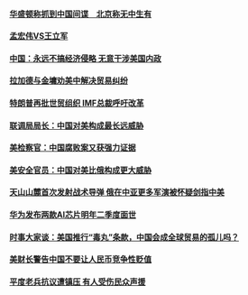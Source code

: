 #### [华盛顿称抓到中国间谍　北京称无中生有](../pages/zyyyoeqqvi/4609020.md?t=10111459) 

#### [孟宏伟VS王立军](../pages/zyyyoeqqvi/4608982.md?t=10111459) 

#### [中国：永远不搞经济侵略   无意干涉美国内政](../pages/zyyyoeqqvi/4608951.md?t=10111459) 

#### [拉加德与金墉劝美中解决贸易纠纷](../pages/zyyyoeqqvi/4608927.md?t=10111459) 

#### [特朗普再批世贸组织  IMF总裁呼吁改革](../pages/zyyyoeqqvi/4608878.md?t=10111459) 

#### [联调局局长：中国对美构成最长远威胁](../pages/zyyyoeqqvi/4608298.md?t=10111459) 

#### [美检察官：中国腐败案又获强力证据](../pages/zyyyoeqqvi/4608157.md?t=10111459) 

#### [美安全官员：中国对美比俄构成更大威胁](../pages/zyyyoeqqvi/4607826.md?t=10111459) 

#### [天山山麓首次发射战术导弹 俄在中亚更多军演被怀疑剑指中美](../pages/zyyyoeqqvi/4607696.md?t=10111459) 

#### [华为发布两款AI芯片明年二季度面世](../pages/zyyyoeqqvi/4607622.md?t=10111459) 

#### [时事大家谈：美国推行“毒丸”条款，中国会成全球贸易的孤儿吗？](../pages/zyyyoeqqvi/4607620.md?t=10111459) 

#### [美财长警告中国不要让人民币竞争性贬值](../pages/zyyyoeqqvi/4607557.md?t=10111459) 

#### [平度老兵抗议遭镇压 有人受伤民众声援](../pages/zyyyoeqqvi/4607548.md?t=10111459) 

